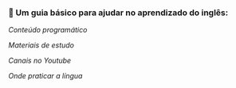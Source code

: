 ### :book: Um guia básico para ajudar no aprendizado do inglês:

_Conteúdo programático_

 _Materiais de estudo_

 _Canais no Youtube_

_Onde praticar a língua_

